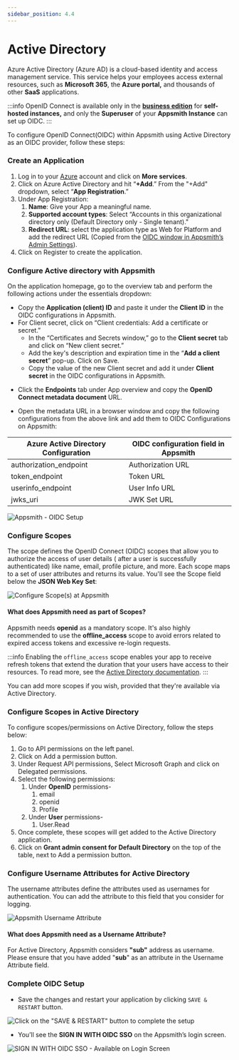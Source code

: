 ```yaml
---
sidebar_position: 4.4
---
```

# Active Directory

Azure Active Directory (Azure AD) is a cloud-based identity and access management service. This service helps your employees access external resources, such as **Microsoft 365**, the **Azure portal,** and thousands of other **SaaS** applications.

:::info
OpenID Connect is available only in the [**business edition**](https://www.appsmith.com/pricing) for **self-hosted instances,** and only the **Superuser** of your **Appsmith Instance** can set up OIDC.
:::

To configure OpenID Connect(OIDC) within Appsmith using Active Directory as an OIDC provider, follow these steps:

### Create an Application

<VideoEmbed host="youtube" videoId="GDOVdeIe3VU" title="Creating an application in Active Directory" caption="Creating an application in Active Directory"/>

1. Log in to your [Azure](https://portal.azure.com/#allservices) account and click on **More services**.
2. Click on Azure Active Directory and hit “**+Add**.” From the "+Add" dropdown, select “**App Registration**.”
3. Under App Registration:
   1. **Name**: Give your App a meaningful name.
   2. **Supported account types**: Select “Accounts in this organizational directory only (Default Directory only - Single tenant)."
   3. **Redirect URL**: select the application type as Web for Platform and add the redirect URL (Copied from the [OIDC window in Appsmith’s Admin Settings](./#capture-redirect-url-for-sso-configuration)).
4. Click on Register to create the application.

### Configure Active directory with Appsmith

On the application homepage, go to the overview tab and perform the following actions under the essentials dropdown:

* Copy the **Application (client) ID** and paste it under the **Client ID** in the OIDC configurations in Appsmith.
* For Client secret, click on “Client credentials: Add a certificate or secret.”
  * In the “Certificates and Secrets window,” go to the **Client secret** tab and click on “New client secret.”
  * Add the key's description and expiration time in the “**Add a client secret**” pop-up. Click on Save.
  * Copy the value of the new Client secret and add it under **Client secret** in the OIDC configurations in Appsmith.

<VideoEmbed host="youtube" videoId="AcpfV0sQ26w" title="Creating a new Client secret in Active Directory" caption="Creating a new Client secret in Active Directory"/>

* Click the **Endpoints** tab under App overview and copy the **OpenID Connect metadata document** URL.

  <VideoEmbed host="youtube" videoId="v6N09_Q5LoY" /> 


* Open the metadata URL in a browser window and copy the following configurations from the above link and add them to OIDC Configurations on Appsmith:

| **Azure Active Directory Configuration** | **OIDC configuration field in Appsmith** |
| ---------------------------------------- | ---------------------------------------- |
| authorization\_endpoint                  | Authorization URL                        |
| token\_endpoint                          | Token URL                                |
| userinfo\_endpoint                       | User Info URL                            |
| jwks\_uri                                | JWK Set URL                              |

![Appsmith - OIDC Setup](/img/Appsmith-Admin-Settings-Authentication-OIDC-Setup.png)

### Configure Scopes

The scope defines the OpenID Connect (OIDC) scopes that allow you to authorize the access of user details ( after a user is successfully authenticated) like name, email, profile picture, and more. Each scope maps to a set of user attributes and returns its value. You'll see the Scope field below the **JSON Web Key Set**:

![Configure Scope(s) at Appsmith](/img/as_oidc_offline.png)

#### What does Appsmith need as part of Scopes?

Appsmith needs **openid** as a mandatory scope. It's also highly recommended to use the **offline_access** scope to avoid errors related to expired access tokens and excessive re-login requests.

:::info
Enabling the `offline_access` scope enables your app to receive refresh tokens that extend the duration that your users have access to their resources. To read more, see the [Active Directory documentation](https://learn.microsoft.com/en-us/azure/active-directory/develop/v2-permissions-and-consent#offline_access).
:::

You can add more scopes if you wish, provided that they're available via Active Directory.

### Configure Scopes in Active Directory

<VideoEmbed host="youtube" videoId="D1qA11NKbNY" title="Configuring scopes in Active Directory" caption="Configuring scopes in Active Directory" />

To configure scopes/permissions on Active Directory, follow the steps below:

1. Go to API permissions on the left panel.
2. Click on Add a permission button.
3. Under Request API permissions, Select Microsoft Graph and click on Delegated permissions.
4. Select the following permissions:
   1. Under **OpenID** permissions-
      1. email
      2. openid
      3. Profile
   2. Under **User** permissions-
      1. User.Read
5. Once complete, these scopes will get added to the Active Directory application.
6. Click on **Grant admin consent for Default Directory** on the top of the table, next to Add a permission button.

### Configure Username Attributes for Active Directory

The username attributes define the attributes used as usernames for authentication. You can add the attribute to this field that you consider for logging.

![Appsmith Username Attribute](/img/as_activedir_usernameattr.png)

#### What does Appsmith need as a Username Attribute?

For Active Directory, Appsmith considers **"sub"** address as username. Please ensure that you have added "**sub**" as an attribute in the Username Attribute field.

### Complete OIDC Setup

* Save the changes and restart your application by clicking `SAVE & RESTART` button.

![Click on the "SAVE & RESTART" button to complete the setup](/img/Appsmith-OIDC-Setup-Complete.png)

* You’ll see the **SIGN IN WITH OIDC SSO** on the Appsmith’s login screen.

![SIGN IN WITH OIDC SSO - Available on Login Screen](/img/Appsmith-SSO-OIDC-Available.png)
